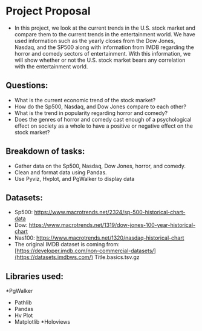 # Project Proposal 
* In this project, we look at the current trends in the U.S. stock market and compare them to the current trends in the entertainment world. We have used information such as the yearly closes from the Dow Jones, Nasdaq, and the SP500 along with information from IMDB regarding the horror and comedy sectors of entertainment. With this information, we will show whether or not the U.S. stock market bears any correlation with the entertainment world. 

## Questions: 
* What is the current economic trend of the stock market? 
* How do the Sp500, Nasdaq, and Dow Jones compare to each other?
* What is the trend in popularity regarding horror and comedy?
* Does the genres of horror and comedy cast enough of a psychological effect on society as a whole to have a positive or negative effect on the stock market?

## Breakdown of tasks:
* Gather data on the Sp500, Nasdaq, Dow Jones, horror, and comedy. 
* Clean and format data using Pandas.
* Use Pyviz, Hvplot, and PgWalker to display data

## Datasets:
* Sp500: https://www.macrotrends.net/2324/sp-500-historical-chart-data
* Dow: https://www.macrotrends.net/1319/dow-jones-100-year-historical-chart
* Nas100: https://www.macrotrends.net/1320/nasdaq-historical-chart
* The original IMDB dataset is coming from: [https://developer.imdb.com/non-commercial-datasets/](https://datasets.imdbws.com/)  Title.basics.tsv.gz

## Libraries used: 
*PgWalker 
* Pathlib
* Pandas
* Hv Plot
 * Matplotlib
*Holoviews
